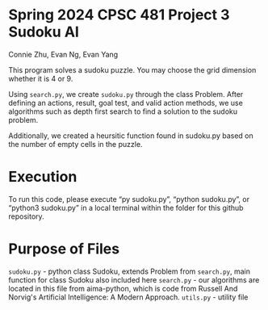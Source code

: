 # Spring 2024 CPSC 481 Project 3 Sudoku AI
Connie Zhu, Evan Ng, Evan Yang

This program solves a sudoku puzzle. You may choose the grid dimension whether it is 4 or 9. 

Using `search.py`, we create `sudoku.py` through the class Problem. After defining an actions, result, goal test, and valid action methods, we use algorithms such as depth first search to find a solution to the sudoku problem. 

Additionally, we created a heursitic function found in sudoku.py based on the number of empty cells in the puzzle.

# Execution
To run this code, please execute “py sudoku.py”, “python sudoku.py”, or “python3 sudoku.py” in a local terminal within the folder for this github repository.

# Purpose of Files
`sudoku.py` - python class Sudoku, extends Problem from `search.py`, main function for class Sudoku also included here
`search.py` - our algorithms are located in this file from aima-python, which is code from Russell And Norvig's Artificial Intelligence: A Modern Approach.
`utils.py` - utility file

